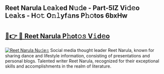## Reet Narula L𝚎a𝚔ed N𝚞𝚍e - Part-5lZ Vi𝚍𝚎o L𝚎a𝚔s - H𝚘𝚝 O𝚗𝚕yf𝚊ns P𝚑𝚘tos 6bxHw

# <h2><a href="http://kf57xn.oniu.top/?m=Reet+Narula">🔗👉 🔴 Reet Narula P𝚑ot𝚘𝚜 V𝚒d𝚎o</a></h2>

[![Reet Narula Nu𝚍e𝚜](https://i.imgur.com/0qMVB7G.gif)](http://kf57xn.oniu.top/?m=Reet+Narula)
Social media thought leader Reet Narula, known for sharing dance and lifestyle information, consisting of presentations and personal blogs. Talented writer Reet Narula, recognized for their exceptional skills and accomplishments in the realm of literature.  
